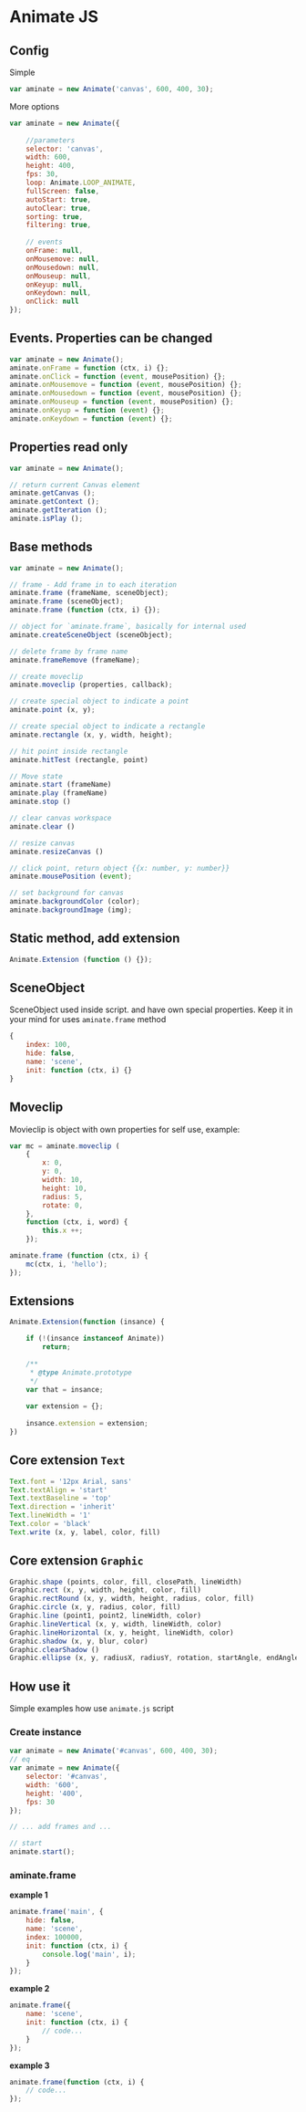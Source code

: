 # Animate JS

## Config

Simple 
```js
var aminate = new Animate('canvas', 600, 400, 30);
```

More options
```js
var aminate = new Animate({
    
    //parameters
    selector: 'canvas',
    width: 600,
    height: 400,
    fps: 30,
    loop: Animate.LOOP_ANIMATE,
    fullScreen: false,
    autoStart: true,
    autoClear: true,
    sorting: true,
    filtering: true,
    
    // events
    onFrame: null,
    onMousemove: null,
    onMousedown: null,
    onMouseup: null,
    onKeyup: null,
    onKeydown: null,
    onClick: null
});
```



## Events. Properties can be changed
```js
var aminate = new Animate();
aminate.onFrame = function (ctx, i) {};
aminate.onClick = function (event, mousePosition) {};
aminate.onMousemove = function (event, mousePosition) {};
aminate.onMousedown = function (event, mousePosition) {};
aminate.onMouseup = function (event, mousePosition) {};
aminate.onKeyup = function (event) {};
aminate.onKeydown = function (event) {};
```

## Properties read only
```js
var aminate = new Animate();

// return current Canvas element
aminate.getCanvas ();
aminate.getContext ();
aminate.getIteration ();
aminate.isPlay ();

```

## Base methods

```js
var aminate = new Animate();

// frame - Add frame in to each iteration
aminate.frame (frameName, sceneObject);
aminate.frame (sceneObject);
aminate.frame (function (ctx, i) {});

// object for `aminate.frame`, basically for internal used
aminate.createSceneObject (sceneObject);

// delete frame by frame name
aminate.frameRemove (frameName);

// create moveclip
aminate.moveclip (properties, callback);

// create special object to indicate a point
aminate.point (x, y);

// create special object to indicate a rectangle
aminate.rectangle (x, y, width, height);

// hit point inside rectangle
aminate.hitTest (rectangle, point)

// Move state
aminate.start (frameName)
aminate.play (frameName)
aminate.stop ()

// clear canvas workspace
aminate.clear ()

// resize canvas
aminate.resizeCanvas ()

// click point, return object {{x: number, y: number}}
aminate.mousePosition (event);

// set background for canvas
aminate.backgroundColor (color);
aminate.backgroundImage (img);
```


## Static method, add extension
```js
Animate.Extension (function () {});
```


## SceneObject
SceneObject used inside script. and have own special properties.
Keep it in your mind for uses `aminate.frame` method
```js
{
    index: 100,
    hide: false,
    name: 'scene',
    init: function (ctx, i) {}
}
```



## Moveclip
Movieclip is object with own properties for self use, example:
```js
var mc = aminate.moveclip (
    {
        x: 0,
        y: 0,
        width: 10,
        height: 10,
        radius: 5,
        rotate: 0,
    }, 
    function (ctx, i, word) {
        this.x ++;
    });

aminate.frame (function (ctx, i) {
    mc(ctx, i, 'hello');
});
```


## Extensions
```js
Animate.Extension(function (insance) {

    if (!(insance instanceof Animate))
        return;
    
    /**
     * @type Animate.prototype
     */
    var that = insance;
    
    var extension = {};
        
    insance.extension = extension;
})
```



## Core extension `Text`
```js
Text.font = '12px Arial, sans'
Text.textAlign = 'start'
Text.textBaseline = 'top'
Text.direction = 'inherit'
Text.lineWidth = '1'
Text.color = 'black'
Text.write (x, y, label, color, fill)
```

## Core extension `Graphic`
```js
Graphic.shape (points, color, fill, closePath, lineWidth)
Graphic.rect (x, y, width, height, color, fill)
Graphic.rectRound (x, y, width, height, radius, color, fill)
Graphic.circle (x, y, radius, color, fill)
Graphic.line (point1, point2, lineWidth, color)
Graphic.lineVertical (x, y, width, lineWidth, color)
Graphic.lineHorizontal (x, y, height, lineWidth, color)
Graphic.shadow (x, y, blur, color)
Graphic.clearShadow ()
Graphic.ellipse (x, y, radiusX, radiusY, rotation, startAngle, endAngle, anticlockwise)
```




## How use it
Simple examples how use `animate.js` script

### Create instance
```js
var animate = new Animate('#canvas', 600, 400, 30);
// eq
var animate = new Animate({
    selector: '#canvas',
    width: '600',
    height: '400',
    fps: 30
});

// ... add frames and ...

// start
animate.start();
```

### aminate.frame
__example 1__
```js
animate.frame('main', {
    hide: false,
    name: 'scene',
    index: 100000,
    init: function (ctx, i) {
        console.log('main', i);
    }
});
```
__example 2__
```js
animate.frame({
    name: 'scene',
    init: function (ctx, i) {
        // code...
    }
});
```
__example 3__
```js
animate.frame(function (ctx, i) {
    // code...
});
```